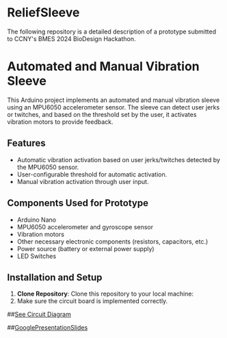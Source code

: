 # ReliefSleeve
The following repository is a detailed description of a prototype submitted to CCNY's BMES 2024 BioDesign Hackathon.

# Automated and Manual Vibration Sleeve

This Arduino project implements an automated and manual vibration sleeve using an MPU6050 accelerometer sensor. The sleeve can detect user jerks or twitches, and based on the threshold set by the user, it activates vibration motors to provide feedback.

## Features

- Automatic vibration activation based on user jerks/twitches detected by the MPU6050 sensor.
- User-configurable threshold for automatic activation.
- Manual vibration activation through user input.

## Components Used for Prototype

- Arduino Nano
- MPU6050 accelerometer and gyroscope sensor
- Vibration motors
- Other necessary electronic components (resistors, capacitors, etc.)
- Power source (battery or external power supply)
- LED Switches

## Installation and Setup

1. **Clone Repository**: Clone this repository to your local machine:
2. Make sure the circuit board is implemented correctly.

##[See Circuit Diagram](docs/circuit_diagram.pdf)

##[GooglePresentationSlides](https://docs.google.com/presentation/d/1DhR2peD7n7PvTp2O2eWuozLrc5OO4RQZGAaDnlNJnFM/edit#slide=id.p)





